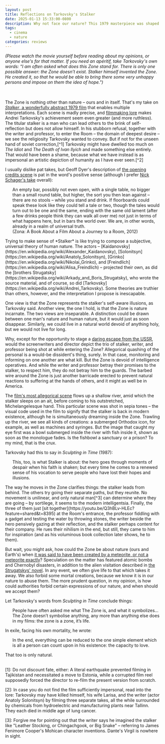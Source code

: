 ```yaml
---
layout: post
title: Reflections on Tarkovsky's Stalker
date: 2025-01-13 15:33:00-0800
description: Why not face our nature? This 1979 masterpiece was shaped by the director's struggle with soviet censorship, from mere science fiction or religious allegory into something truly universal.
tags:
  - cinema
  - nature
categories: reviews
---
```

*(Please watch the movie yourself before reading about my opinions, or anyone else's for that matter. If you need an apéritif, take Tarkovsky's own words: “I am often asked what does this Zone stand for. There is only one possible answer: the Zone doesn’t exist. Stalker himself invented the Zone. He created it, so that he would be able to bring there some very unhappy persons and impose on them the idea of hope.")*
<br><br><br>

The Zone is nothing other than nature – ours and in itself. That's my take on [*Stalker*, a wonderfully abstract 1979 film](https://en.wikipedia.org/wiki/Stalker_(1979_film)) that enables multiple interpretations. Each scene is madly precise, and [filmmaking lore](https://www.criterion.com/current/posts/4739-stalker-meaning-and-making) makes Andrei Tarkovsky's achievement seem even greater (and more ruthless). The titular stalker is a man who can lead others to the brink of self-reflection but does not allow himself. In his stubborn refusal, together with the writer and professor, to enter the Room – the domain of deepest desire – we see the religiosity Tarkovsky wanted to convey. But if not for the unseen hand of soviet correction,[^1] Tarkovsky might have dwelled too much on *The Idiot* and *The Death of Ivan Ilyich* and made something else entirely. That would have been a shame, because what we have instead is as impersonal an artistic depiction of humanity as I have ever seen.[^2]

I usually dislike pat takes, but Geoff Dyer's description of [the opening credits scene](https://youtu.be/Q3hBLv-HLEc?feature=shared&t=38) is pat in the word's positive sense (although I prefer [Nick Schager's take](https://www.slantmagazine.com/film/stalker/) overall):
<ul>
An empty bar, possibly not even open, with a single table, no bigger than a small round table, but higher, the sort you then lean against – there are no stools – while you stand and drink. If floorboards could speak these look like they could tell a tale or two, though the tales would turn out to be one and the same, ending with the same old lament (after a few drinks people think they can walk all over me) not just in terms of what happens here, but in bars the world over. We are, in other words, already in a realm of universal truth.<br>(Zona: A Book About a Film About a Journey to a Room, 2012)
</ul>
Trying to make sense of *Stalker* is like trying to compose a subjective, universal theory of human nature. The actors – [Kaidanovsky](https://en.wikipedia.org/wiki/Alexander_Kaidanovsky), [Solonitsyn](https://en.wikipedia.org/wiki/Anatoly_Solonitsyn), [Grinko](https://en.wikipedia.org/wiki/Nikolai_Grinko), and [Freindlich](https://en.wikipedia.org/wiki/Alisa_Freindlich) – projected their own, as did the [brothers Strugatsky](https://en.wikipedia.org/wiki/Arkady_and_Boris_Strugatsky), who wrote the source material, and of course, so did [Tarkovsky](https://en.wikipedia.org/wiki/Andrei_Tarkovsky). Some theories are truthier than others, however, and the interpretation I propose is inescapable.

One view is that the Zone represents the stalker's self-aware illusions, as Tarkovsky said. Another view, the one I hold, is that the Zone is nature incarnate. The two views are inseparable. A distinction could be drawn between one man's nature and human nature, but it would just as soon disappear. Similarly, we could live in a natural world devoid of anything holy, but we would not live for long.

Why, except for the opportunity to stage a [daring escape from the USSR](https://youtu.be/Q3hBLv-HLEc?feature=shared&t=1833), would the screenwriters and director depict the trio of stalker, writer, and professor being shot at while entering the Zone? Allegorical quashing of the personal is a would-be dissident's thing, surely. In that case, monitoring and informing on one another are what kill. But the Zone is devoid of intelligence operatives. And while the writer and professor betray their promises to the stalker, to respect him, they do not betray him to the guards. The barbed wire around the Zone is just another barricade erected to prevent natural reactions to suffering at the hands of others, and it might as well be in America.

The [film's most allegorical scene](https://youtu.be/Q3hBLv-HLEc?feature=shared&t=5156) flows up a shallow river, amid which the stalker sleeps on an ait, before coming to his outstretched, Michelangelesque hand. This particular scene was shot in sepia tones – the visual code used in the film to signify that the stalker is back in modern existence, although he is simultaneously dreaming inside the Zone. Trawling up the river, we see all kinds of creations: a submerged Orthodox icon, for example, as well as machines and syringes. But the image that caught my eye first was a bowl submerged inside the river with fish inside it, shown as soon as the monologue fades. Is the fishbowl a sanctuary or a prison? To my mind, that is the crux.

Tarkovsky had this to say in *Sculpting in Time* (1987):
<ul>
This, too, is what Stalker is about: the hero goes through moments of despair when his faith is shaken; but every time he comes to a renewed sense of his vocation to serve people who have lost their hopes and illusions.
</ul>
The way he moves in the Zone clarifies things: the stalker leads from behind. The others try going their separate paths, but they reunite. No movement is unilinear, and only natural man[^3] can determine where they are going – by sortilege, it seems to the modern intelligentsia. Finally, the three of them just [sit together](https://youtu.be/Q3hBLv-HLEc?feature=shared&t=8395) at the Room's entrance, the professor fiddling with a gadget and testing the water by throwing stones, the writer beside the hero pensively gazing at their reflection, and the stalker perhaps content for their company. He rues their nihilism in the end, but still, they came to him for inspiration (and as his voluminous book collection later shows, he to them).

But wait, you might ask, how could the Zone be about nature (ours and Earth's) when [it was said to have been created by a meteorite, or not a meteorite exactly](https://youtu.be/Q3hBLv-HLEc?feature=shared&t=2738)? Speculation on the matter has featured atomic bombs and Chernobyl disasters, in addition to the alien visitation described in [the Strugatskys' novel](https://en.wikipedia.org/wiki/Roadside_Picnic). In any event, we often give life to that which takes it away. We also forbid some mortal creations, because we know it is in our nature to abuse them. The more prudent question, in my opinion, is how could authorities forbid certain expressions of our nature, and when should we accept them?

Let Tarkovsky's words from *Sculpting in Time* conclude things:
<ul>
People have often asked me what The Zone is, and what it symbolizes… The Zone doesn’t symbolise anything, any more than anything else does in my films: the zone is a zone, it’s life.
</ul>
In exile, facing his own mortality, he wrote:
<ul>
In the end, everything can be reduced to the one simple element which is all a person can count upon in his existence: the capacity to love.
</ul>
That too is only natural.
<br><br>

[1]: Do not discount fate, either: A literal earthquake prevented filming in Tajikistan and necessitated a move to Estonia, while a corrupted film reel supposedly forced the director to re-film the present version from scratch.

[2]: In case you do not find the film sufficiently impersonal, read into the lore: Tarkovsky may have killed himself, his wife Larisa, and the writer (actor Anatoly Solonitsyn) by filming three separate takes, all the while surrounded by chemicals from hydroelectric and manufacturing plants near Tallinn. They each died in middle age of lung cancer.

[3]: Forgive me for pointing out that the writer says he imagined the stalker like "Leather Stocking, or Chingachgook, or Big Snake" – referring to James Fenimore Cooper's Mohican character inventions. Dante's Virgil is nowhere in sight.